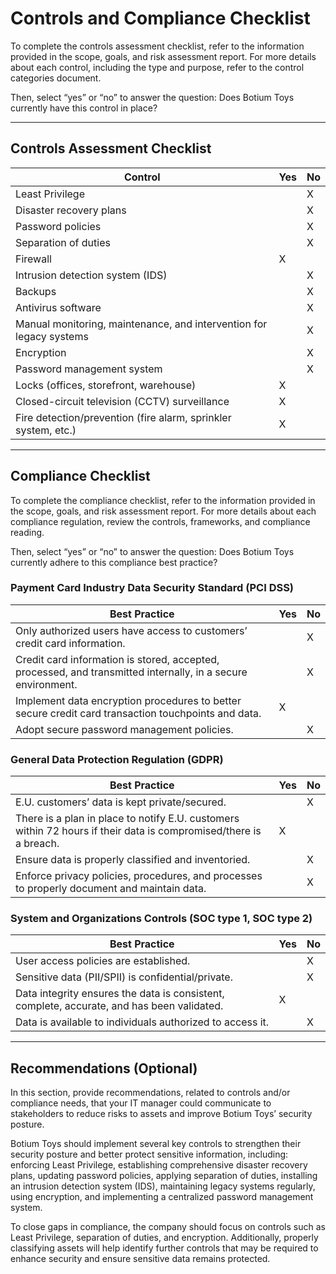 # Controls and Compliance Checklist

To complete the controls assessment checklist, refer to the information provided in the scope, goals, and risk assessment report. For more details about each control, including the type and purpose, refer to the control categories document.

Then, select “yes” or “no” to answer the question: Does Botium Toys currently have this control in place?  

---

## Controls Assessment Checklist

| Control | Yes | No |
|---------|-----|----|
| Least Privilege | |X|
| Disaster recovery plans | |X|
| Password policies | |X|
| Separation of duties | |X|
| Firewall |X| |
| Intrusion detection system (IDS) | |X|
| Backups | |X|
| Antivirus software | |X|
| Manual monitoring, maintenance, and intervention for legacy systems | |X|
| Encryption | |X|
| Password management system | |X|
| Locks (offices, storefront, warehouse) |X| |
| Closed-circuit television (CCTV) surveillance |X| |
| Fire detection/prevention (fire alarm, sprinkler system, etc.) |X| |

---

## Compliance Checklist

To complete the compliance checklist, refer to the information provided in the scope, goals, and risk assessment report. For more details about each compliance regulation, review the controls, frameworks, and compliance reading.

Then, select “yes” or “no” to answer the question: Does Botium Toys currently adhere to this compliance best practice?

### Payment Card Industry Data Security Standard (PCI DSS)

| Best Practice | Yes | No |
|---------------|-----|----|
| Only authorized users have access to customers’ credit card information. | |X|
| Credit card information is stored, accepted, processed, and transmitted internally, in a secure environment. | |X|
| Implement data encryption procedures to better secure credit card transaction touchpoints and data. |X| |
| Adopt secure password management policies. | |X|

### General Data Protection Regulation (GDPR)

| Best Practice | Yes | No |
|---------------|-----|----|
| E.U. customers’ data is kept private/secured. | |X|
| There is a plan in place to notify E.U. customers within 72 hours if their data is compromised/there is a breach. |X| |
| Ensure data is properly classified and inventoried. | |X|
| Enforce privacy policies, procedures, and processes to properly document and maintain data. | |X|

### System and Organizations Controls (SOC type 1, SOC type 2)

| Best Practice | Yes | No |
|---------------|-----|----|
| User access policies are established. | |X|
| Sensitive data (PII/SPII) is confidential/private. | |X|
| Data integrity ensures the data is consistent, complete, accurate, and has been validated. |X| |
| Data is available to individuals authorized to access it. | |X|

---

## Recommendations (Optional)

In this section, provide recommendations, related to controls and/or compliance needs, that your IT manager could communicate to stakeholders to reduce risks to assets and improve Botium Toys’ security posture.

Botium Toys should implement several key controls to strengthen their security posture and better protect sensitive information, including: enforcing Least Privilege, establishing comprehensive disaster recovery plans, updating password policies, applying separation of duties, installing an intrusion detection system (IDS), maintaining legacy systems regularly, using encryption, and implementing a centralized password management system.

To close gaps in compliance, the company should focus on controls such as Least Privilege, separation of duties, and encryption. Additionally, properly classifying assets will help identify further controls that may be required to enhance security and ensure sensitive data remains protected.
